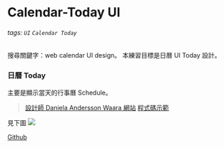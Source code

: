 # Calendar-Today UI
###### tags: `UI` `Calendar Today `

搜尋關鍵字：web calendar UI design。
本練習目標是日曆 UI Today 設計。

### 日曆 Today
主要是顯示當天的行事曆 Schedule。
> [設計師 Daniela Andersson Waara 網站](https://dribbble.com/shots/6429467-Daily-UI-Calendar)
> [程式碼示範](https://codepen.io/enwaara/pen/LvwawV)

見下圖
![](https://i.imgur.com/ahq9TMJ.png)

[Github](https://github.com/capeta0507/UI_Calendar/tree/main/Today)

